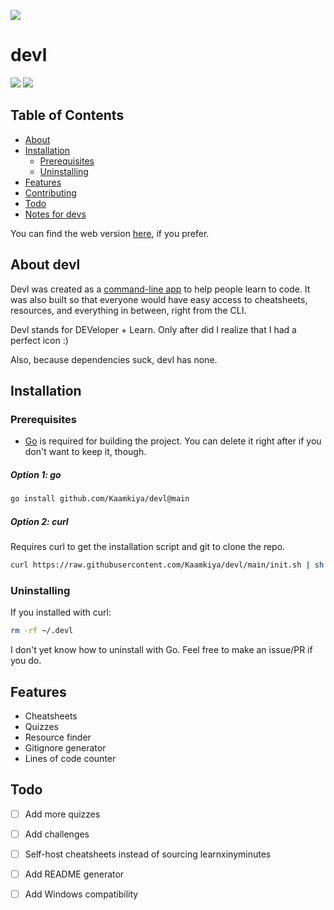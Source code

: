 ![](https://socialify.git.ci/Kaamkiya/devl/image?description=1&font=Rokkitt&forks=1&issues=1&language=1&name=1&owner=1&pattern=Circuit%20Board&pulls=1&stargazers=1&theme=Dark)

# devl

[![](https://img.shields.io/badge/Website-000000.svg?style=for-the-badge&logo=web&logoColor=white)](https://kaamkiya.github.io/devldoc)
![](https://img.shields.io/badge/Made_with_Go-00ADD8.svg?style=for-the-badge&logo=go&logoColor=white)

## Table of Contents
* [About](#about-devl)
* [Installation](#installation)
  * [Prerequisites](#prerequisites)
  * [Uninstalling](#uninstalling)
* [Features](#features)
* [Contributing](#contributing)
* [Todo](#todo)
* [Notes for devs](#notes-for-developers)


You can find the web version [here](https://kaamkiya.github.io/devldoc), if you prefer.

## About devl
Devl was created as a 
[command-line app](https://en.wikipedia.org/wiki/Console_application) to help
people learn to code. It was also built so that everyone would have easy access
to cheatsheets, resources, and everything in between, right from the CLI.

Devl stands for DEVeloper + Learn. Only after did I realize that I had a perfect icon :)

Also, because dependencies suck, devl has none.

## Installation
### Prerequisites
* [Go](https://go.dev/dl) is required for building the project. You can delete it right after if you
don't want to keep it, though.

##### Option 1: go

```bash
go install github.com/Kaamkiya/devl@main
```

##### Option 2: curl

Requires curl to get the installation script and git to clone the repo.

```bash
curl https://raw.githubusercontent.com/Kaamkiya/devl/main/init.sh | sh
```

### Uninstalling

If you installed with curl:
```bash
rm -rf ~/.devl
```

I don't yet know how to uninstall with Go. Feel free to make an issue/PR if you do.

## Features

* Cheatsheets
* Quizzes
* Resource finder
* Gitignore generator
* Lines of code counter
<!--* Challenges-->

## Todo
* [ ] Add more quizzes
* [ ] Add challenges
* [ ] Self-host cheatsheets instead of sourcing learnxinyminutes
* [ ] Add README generator
* [ ] Add Windows compatibility

